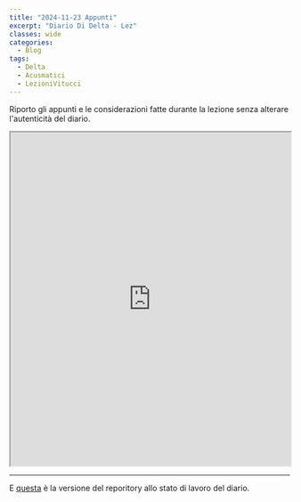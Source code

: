 ```yaml
---
title: "2024-11-23 Appunti"
excerpt: "Diario Di Delta - Lez"
classes: wide
categories:
  - Blog
tags:
  - Delta
  - Acusmatici
  - LezioniVitucci
---
```


Riporto gli appunti e le considerazioni fatte durante la lezione senza alterare l'autenticità del diario.

<iframe src="https://docs.google.com/viewer?url=https://s-e-a-m.github.io/giulio-romano-de-mattia/assets/docs/2024-11-23_vitucciLez.pdf&embedded=true" width="100%" height="600px"></iframe>

---

E [questa](https://github.com/DMGiulioRomano/delta/tree/8a1ddaa0498b396285b0608d1f678fa57a08b4e9) è la versione del reporitory allo stato di lavoro del diario.